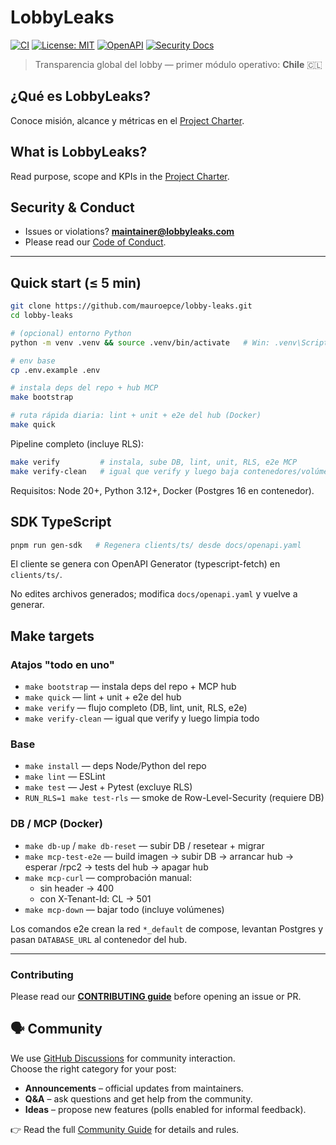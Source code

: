 # LobbyLeaks

[![CI](https://github.com/mauroepce/lobby-leaks/actions/workflows/ci.yml/badge.svg?branch=main)](https://github.com/mauroepce/lobby-leaks/actions/workflows/ci.yml)
[![License: MIT](https://img.shields.io/badge/License-MIT-yellow.svg)](LICENSE)
[![OpenAPI](https://img.shields.io/badge/openapi-validated-brightgreen?logo=openapi)](docs/openapi.yaml)
[![Security Docs](https://img.shields.io/badge/security-docs%20✅-blue)](docs/security/rls.md)

> Transparencia global del lobby — primer módulo operativo: **Chile** 🇨🇱

## ¿Qué es LobbyLeaks?

Conoce misión, alcance y métricas en el [Project Charter](docs/charter.md).

## What is LobbyLeaks?

Read purpose, scope and KPIs in the [Project Charter](docs/charter.md).

## Security & Conduct

- Issues or violations? **[maintainer@lobbyleaks.com](mailto:maintainer@lobbyleaks.com)**
- Please read our [Code of Conduct](CODE_OF_CONDUCT.md).

---

## Quick start (≤ 5 min)

```bash
git clone https://github.com/mauroepce/lobby-leaks.git
cd lobby-leaks

# (opcional) entorno Python
python -m venv .venv && source .venv/bin/activate   # Win: .venv\Scripts\activate

# env base
cp .env.example .env

# instala deps del repo + hub MCP
make bootstrap

# ruta rápida diaria: lint + unit + e2e del hub (Docker)
make quick
```

Pipeline completo (incluye RLS):

```bash
make verify         # instala, sube DB, lint, unit, RLS, e2e MCP
make verify-clean   # igual que verify y luego baja contenedores/volúmenes
```

Requisitos: Node 20+, Python 3.12+, Docker (Postgres 16 en contenedor).

## SDK TypeScript

```bash
pnpm run gen-sdk   # Regenera clients/ts/ desde docs/openapi.yaml
```

El cliente se genera con OpenAPI Generator (typescript-fetch) en `clients/ts/`.

No edites archivos generados; modifica `docs/openapi.yaml` y vuelve a generar.

## Make targets

### Atajos "todo en uno"

- `make bootstrap` — instala deps del repo + MCP hub
- `make quick` — lint + unit + e2e del hub
- `make verify` — flujo completo (DB, lint, unit, RLS, e2e)
- `make verify-clean` — igual que verify y luego limpia todo

### Base

- `make install` — deps Node/Python del repo
- `make lint` — ESLint
- `make test` — Jest + Pytest (excluye RLS)
- `RUN_RLS=1 make test-rls` — smoke de Row-Level-Security (requiere DB)

### DB / MCP (Docker)

- `make db-up` / `make db-reset` — subir DB / resetear + migrar
- `make mcp-test-e2e` — build imagen → subir DB → arrancar hub → esperar /rpc2 → tests del hub → apagar hub
- `make mcp-curl` — comprobación manual:
  - sin header → 400
  - con X-Tenant-Id: CL → 501
- `make mcp-down` — bajar todo (incluye volúmenes)

Los comandos e2e crean la red `*_default` de compose, levantan Postgres y pasan `DATABASE_URL` al contenedor del hub.

---

### Contributing
Please read our [**CONTRIBUTING guide**](CONTRIBUTING.md) before opening an issue or PR.

## 🗣 Community

We use [GitHub Discussions](../../discussions) for community interaction.  
Choose the right category for your post:

- **Announcements** – official updates from maintainers.  
- **Q&A** – ask questions and get help from the community.  
- **Ideas** – propose new features (polls enabled for informal feedback).

👉 Read the full [Community Guide](./docs/community.md) for details and rules.


